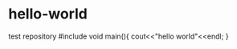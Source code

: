 # hello-world
test repository 
#include<iostream> 
  void main(){
  cout<<"hello world"<<endl;
  }
  

